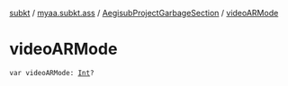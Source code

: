[subkt](../../index.md) / [myaa.subkt.ass](../index.md) / [AegisubProjectGarbageSection](index.md) / [videoARMode](./video-a-r-mode.md)

# videoARMode

`var videoARMode: `[`Int`](https://kotlinlang.org/api/latest/jvm/stdlib/kotlin/-int/index.html)`?`